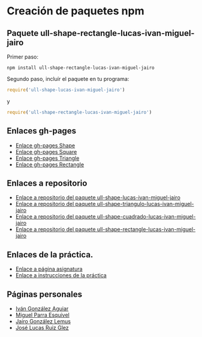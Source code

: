 # Creación de paquetes npm
## Paquete ull-shape-rectangle-lucas-ivan-miguel-jairo



Primer paso:


```
npm install ull-shape-rectangle-lucas-ivan-miguel-jairo
```
Segundo paso, incluír el paquete en tu programa:

```javascript
require('ull-shape-lucas-ivan-miguel-jairo')
```
y
```javascript
require('ull-shape-rectangle-lucas-ivan-miguel-jairo')
```
## Enlaces gh-pages
* [Enlace gh-pages Shape](https://ull-esit-dsi-1617.github.io/creacion-de-paquetes-npm-lucas-ivan-miguel-jairo/)
* [Enlace gh-pages Square](https://ull-esit-dsi-1617.github.io/creacion-de-paquetes-npm-lucas-ivan-miguel-jairo-cuadrado/)
* [Enlace gh-pages Triangle](https://ull-esit-dsi-1617.github.io/creacion-de-paquetes-npm-lucas-ivan-miguel-jairo-triangulo/)
* [Enlace gh-pages Rectangle](https://ull-esit-dsi-1617.github.io/creacion-de-paquetes-npm-lucas-ivan-miguel-jairo-rectangulo/)

## Enlaces a repositorio
* [Enlace a repositorio del paquete ull-shape-lucas-ivan-miguel-jairo](https://github.com/ULL-ESIT-DSI-1617/creacion-de-paquetes-npm-lucas-ivan-miguel-jairo)
* [Enlace a repositorio del paquete ull-shape-triangulo-lucas-ivan-miguel-jairo](https://github.com/ULL-ESIT-DSI-1617/creacion-de-paquetes-npm-lucas-ivan-miguel-jairo-triangulo)
* [Enlace a repositorio del paquete ull-shape-cuadrado-lucas-ivan-miguel-jairo](https://github.com/ULL-ESIT-DSI-1617/creacion-de-paquetes-npm-lucas-ivan-miguel-jairo-cuadrado)
* [Enlace a repositorio del paquete ull-shape-rectangle-lucas-ivan-miguel-jairo](https://github.com/ULL-ESIT-DSI-1617/creacion-de-paquetes-npm-lucas-ivan-miguel-jairo-rectangulo)

## Enlaces de la práctica.
* [Enlace a página asignatura](https://campusvirtual.ull.es/1617/course/view.php?id=1136)
* [Enlace a instrucciones de la práctica](https://casianorodriguezleon.gitbooks.io/ull-esit-1617/content/practicas/practicamodulestrategypattern.html)

## Páginas personales
* [Iván González Aguiar](https://ivan-ga.github.io/)
* [Miguel Parra Esquivel](https://alu0100200393.github.io/)
* [Jairo González Lemus](https://alu0100813272.github.io/)
* [José Lucas Ruiz Glez](https://alu0100785265.github.io/)